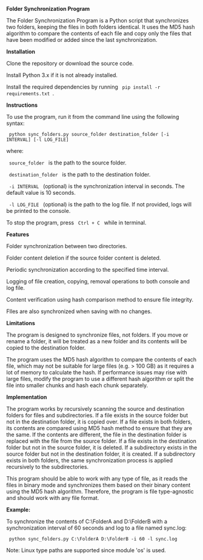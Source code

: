 **Folder Synchronization Program**

The Folder Synchronization Program is a Python script that synchronizes two folders, keeping the files in both folders identical. It uses the MD5 hash algorithm to compare the contents of each file and copy only the files that have been modified or added since the last synchronization.

**Installation**

Clone the repository or download the source code.

Install Python 3.x if it is not already installed.

Install the required dependencies by running <code> pip install -r requirements.txt </code>.

**Instructions**

To use the program, run it from the command line using the following syntax:

<code> python sync_folders.py source_folder destination_folder [-i INTERVAL] [-l LOG_FILE] </code>

where:

<code> source_folder </code> is the path to the source folder.

<code> destination_folder </code> is the path to the destination folder.

<code> -i INTERVAL </code> (optional) is the synchronization interval in seconds. The default value is 10 seconds.

<code> -l LOG_FILE </code> (optional) is the path to the log file. If not provided, logs will be printed to the console.

To stop the program, press <code> Ctrl + C </code> while in terminal.

**Features**

Folder synchronization between two directories.

Folder content deletion if the source folder content is deleted.

Periodic synchronization according to the specified time interval.

Logging of file creation, copying, removal operations to both console and log file.

Content verification using hash comparison method to ensure file integrity.

FIles are also synchronized when saving with no changes.

**Limitations**

The program is designed to synchronize files, not folders. If you move or rename a folder, it will be treated as a new folder and its contents will be copied to the destination folder.

The program uses the MD5 hash algorithm to compare the contents of each file, which may not be suitable for large files (e.g. > 100 GB) as it requires a lot of memory to calculate the hash. If performance issues may rise with large files, modify the program to use a different hash algorithm or split the file into smaller chunks and hash each chunk separately.

**Implementation**

The program works by recursively scanning the source and destination folders for files and subdirectories. If a file exists in the source folder but not in the destination folder, it is copied over. If a file exists in both folders, its contents are compared using MD5 hash method to ensure that they are the same. If the contents are different, the file in the destination folder is replaced with the file from the source folder. If a file exists in the destination folder but not in the source folder, it is deleted. If a subdirectory exists in the source folder but not in the destination folder, it is created. If a subdirectory exists in both folders, the same synchronization process is applied recursively to the subdirectories.

This program should be able to work with any type of file, as it reads the files in binary mode and synchronizes them based on their binary content using the MD5 hash algorithm. Therefore, the program is file type-agnostic and should work with any file format.

**Example:**

To synchronize the contents of C:\FolderA and D:\FolderB with a synchronization interval of 60 seconds and log to a file named sync.log:

<code> python sync_folders.py C:\FolderA D:\FolderB -i 60 -l sync.log </code>

Note: Linux type paths are supported since module 'os' is used.
